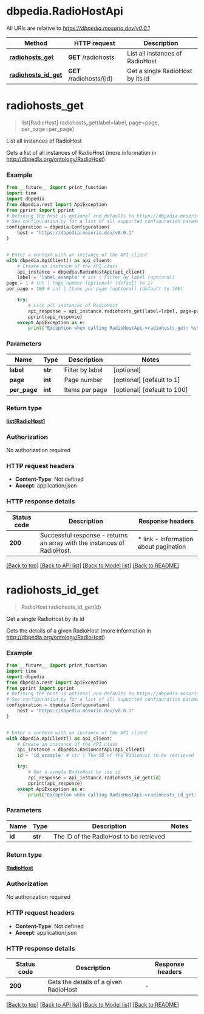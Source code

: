 # dbpedia.RadioHostApi

All URIs are relative to *https://dbpedia.mosorio.dev/v0.0.1*

Method | HTTP request | Description
------------- | ------------- | -------------
[**radiohosts_get**](RadioHostApi.md#radiohosts_get) | **GET** /radiohosts | List all instances of RadioHost
[**radiohosts_id_get**](RadioHostApi.md#radiohosts_id_get) | **GET** /radiohosts/{id} | Get a single RadioHost by its id


# **radiohosts_get**
> list[RadioHost] radiohosts_get(label=label, page=page, per_page=per_page)

List all instances of RadioHost

Gets a list of all instances of RadioHost (more information in http://dbpedia.org/ontology/RadioHost)

### Example

```python
from __future__ import print_function
import time
import dbpedia
from dbpedia.rest import ApiException
from pprint import pprint
# Defining the host is optional and defaults to https://dbpedia.mosorio.dev/v0.0.1
# See configuration.py for a list of all supported configuration parameters.
configuration = dbpedia.Configuration(
    host = "https://dbpedia.mosorio.dev/v0.0.1"
)


# Enter a context with an instance of the API client
with dbpedia.ApiClient() as api_client:
    # Create an instance of the API class
    api_instance = dbpedia.RadioHostApi(api_client)
    label = 'label_example' # str | Filter by label (optional)
page = 1 # int | Page number (optional) (default to 1)
per_page = 100 # int | Items per page (optional) (default to 100)

    try:
        # List all instances of RadioHost
        api_response = api_instance.radiohosts_get(label=label, page=page, per_page=per_page)
        pprint(api_response)
    except ApiException as e:
        print("Exception when calling RadioHostApi->radiohosts_get: %s\n" % e)
```

### Parameters

Name | Type | Description  | Notes
------------- | ------------- | ------------- | -------------
 **label** | **str**| Filter by label | [optional] 
 **page** | **int**| Page number | [optional] [default to 1]
 **per_page** | **int**| Items per page | [optional] [default to 100]

### Return type

[**list[RadioHost]**](RadioHost.md)

### Authorization

No authorization required

### HTTP request headers

 - **Content-Type**: Not defined
 - **Accept**: application/json

### HTTP response details
| Status code | Description | Response headers |
|-------------|-------------|------------------|
**200** | Successful response - returns an array with the instances of RadioHost. |  * link - Information about pagination <br>  |

[[Back to top]](#) [[Back to API list]](../README.md#documentation-for-api-endpoints) [[Back to Model list]](../README.md#documentation-for-models) [[Back to README]](../README.md)

# **radiohosts_id_get**
> RadioHost radiohosts_id_get(id)

Get a single RadioHost by its id

Gets the details of a given RadioHost (more information in http://dbpedia.org/ontology/RadioHost)

### Example

```python
from __future__ import print_function
import time
import dbpedia
from dbpedia.rest import ApiException
from pprint import pprint
# Defining the host is optional and defaults to https://dbpedia.mosorio.dev/v0.0.1
# See configuration.py for a list of all supported configuration parameters.
configuration = dbpedia.Configuration(
    host = "https://dbpedia.mosorio.dev/v0.0.1"
)


# Enter a context with an instance of the API client
with dbpedia.ApiClient() as api_client:
    # Create an instance of the API class
    api_instance = dbpedia.RadioHostApi(api_client)
    id = 'id_example' # str | The ID of the RadioHost to be retrieved

    try:
        # Get a single RadioHost by its id
        api_response = api_instance.radiohosts_id_get(id)
        pprint(api_response)
    except ApiException as e:
        print("Exception when calling RadioHostApi->radiohosts_id_get: %s\n" % e)
```

### Parameters

Name | Type | Description  | Notes
------------- | ------------- | ------------- | -------------
 **id** | **str**| The ID of the RadioHost to be retrieved | 

### Return type

[**RadioHost**](RadioHost.md)

### Authorization

No authorization required

### HTTP request headers

 - **Content-Type**: Not defined
 - **Accept**: application/json

### HTTP response details
| Status code | Description | Response headers |
|-------------|-------------|------------------|
**200** | Gets the details of a given RadioHost |  -  |

[[Back to top]](#) [[Back to API list]](../README.md#documentation-for-api-endpoints) [[Back to Model list]](../README.md#documentation-for-models) [[Back to README]](../README.md)

